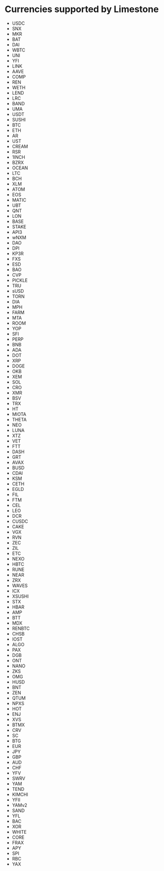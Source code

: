 # Currencies supported by Limestone
- USDC
- SNX
- MKR
- BAT
- DAI
- WBTC
- UNI
- YFI
- LINK
- AAVE
- COMP
- REN
- WETH
- LEND
- LRC
- BAND
- UMA
- USDT
- SUSHI
- BTC
- ETH
- AR
- UST
- CREAM
- RSR
- 1INCH
- BZRX
- OCEAN
- LTC
- BCH
- XLM
- ATOM
- EOS
- MATIC
- UBT
- QNT
- LON
- BASE
- STAKE
- API3
- wNXM
- DAO
- DPI
- KP3R
- FXS
- ESD
- BAO
- CVP
- PICKLE
- TRU
- sUSD
- TORN
- DIA
- MPH
- FARM
- MTA
- ROOM
- YOP
- SFI
- PERP
- BNB
- ADA
- DOT
- XRP
- DOGE
- OKB
- XEM
- SOL
- CRO
- XMR
- BSV
- TRX
- HT
- MIOTA
- THETA
- NEO
- LUNA
- XTZ
- VET
- FTT
- DASH
- GRT
- AVAX
- BUSD
- CDAI
- KSM
- CETH
- EGLD
- FIL
- FTM
- CEL
- LEO
- DCR
- CUSDC
- CAKE
- VGX
- RVN
- ZEC
- ZIL
- ETC
- NEXO
- HBTC
- RUNE
- NEAR
- ZRX
- WAVES
- ICX
- XSUSHI
- STX
- HBAR
- AMP
- BTT
- MDX
- RENBTC
- CHSB
- IOST
- ALGO
- PAX
- DGB
- ONT
- NANO
- ZKS
- OMG
- HUSD
- BNT
- ZEN
- QTUM
- NPXS
- HOT
- ENJ
- XVS
- BTMX
- CRV
- SC
- BTG
- EUR
- JPY
- GBP
- AUD
- CHF
- YFV
- SWRV
- YAM
- TEND
- KIMCHI
- YFII
- YAMv2
- SAND
- YFL
- BAC
- XOR
- WHITE
- CORE
- FRAX
- APY
- SPI
- RBC
- YAX
